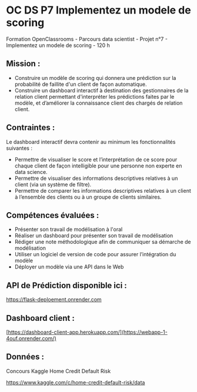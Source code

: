 # OC DS P7 Implementez un modele de scoring
Formation OpenClassrooms - Parcours data scientist - Projet n°7 - Implementez un modele de scoring - 120 h

## Mission : 
 * Construire un modèle de scoring qui donnera une prédiction sur la probabilité de faillite d'un client de façon automatique.
 * Construire un dashboard interactif à destination des gestionnaires de la relation client permettant d'interpréter les prédictions faites par le modèle, et d’améliorer la connaissance client des chargés de relation client.
 
 ## Contraintes : 
Le dashboard interactif devra contenir au minimum les fonctionnalités suivantes :
 - Permettre de visualiser le score et l’interprétation de ce score pour chaque client de façon intelligible pour une personne non experte en data science.
 - Permettre de visualiser des informations descriptives relatives à un client (via un système de filtre).
 - Permettre de comparer les informations descriptives relatives à un client à l’ensemble des clients ou à un groupe de clients similaires.

## Compétences évaluées :  
 * Présenter son travail de modélisation à l'oral
 * Réaliser un dashboard pour présenter son travail de modélisation
 * Rédiger une note méthodologique afin de communiquer sa démarche de modélisation
 * Utiliser un logiciel de version de code pour assurer l’intégration du modèle
 * Déployer un modèle via une API dans le Web


## API de Prédiction disponible ici : 
 https://flask-deploement.onrender.com

## Dashboard client : 

[https://dashboard-client-app.herokuapp.com/](https://webapp-1-4ouf.onrender.com/)

 ## Données : 
 Concours Kaggle Home Credit Default Risk
 
 https://www.kaggle.com/c/home-credit-default-risk/data

